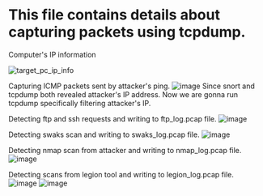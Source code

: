 # This file contains details about capturing packets using tcpdump.

Computer's IP information

![target_pc_ip_info](https://github.com/hiyasharma/Team-Detect-vulnerabilities/assets/66080016/6f63b99b-fc61-4f64-968e-7a6051c15f4d)

Capturing ICMP packets sent by attacker's ping.
![image](https://github.com/hiyasharma/Team-Detect-vulnerabilities/assets/66080016/6af8cacb-13d5-4d41-8a91-6954c5006daf)
Since snort and tcpdump both revealed attacker's IP address. Now we are gonna run tcpdump  specifically filtering attacker's IP.

Detecting ftp and ssh requests and writing to ftp_log.pcap file.
![image](https://github.com/hiyasharma/Team-Detect-vulnerabilities/assets/66080016/0fa66d12-0494-4700-9edc-1109e08f037c)

Detecting swaks scan and writing to swaks_log.pcap file.
![image](https://github.com/hiyasharma/Team-Detect-vulnerabilities/assets/66080016/4f0cd8c7-7566-446e-a2b3-880a1612f7c9) 

Detecting nmap scan from attacker and writing to nmap_log.pcap file.
![image](https://github.com/hiyasharma/Team-Detect-vulnerabilities/assets/66080016/da41e740-ef78-4de1-b90c-8d90562ced32)

Detecting scans from legion tool and writing to legion_log.pcap file.
![image](https://github.com/hiyasharma/Team-Detect-vulnerabilities/assets/66080016/80374d81-1d48-43bb-91e5-b26047979874)
![image](https://github.com/hiyasharma/Team-Detect-vulnerabilities/assets/66080016/135e68cf-a358-4f58-8f3e-22cce9cfb485)
